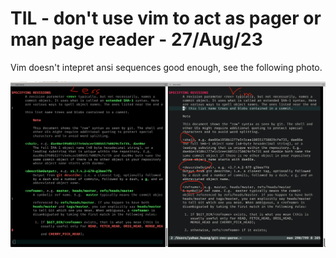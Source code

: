 # TIL - don't use vim to act as pager or man page reader -             27/Aug/23

Vim doesn't intepret ansi sequences good enough, see the following photo.

![vim-man-page](images/vim-man-page.png)
